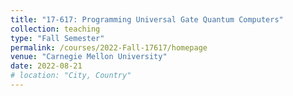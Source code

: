 ```yaml
---
title: "17-617: Programming Universal Gate Quantum Computers"
collection: teaching
type: "Fall Semester"
permalink: /courses/2022-Fall-17617/homepage
venue: "Carnegie Mellon University"
date: 2022-08-21
# location: "City, Country"
---
```


